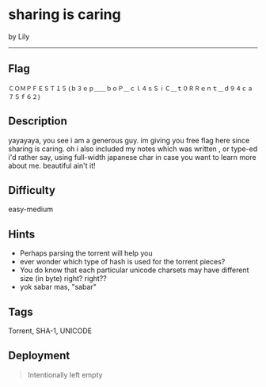 # sharing is caring

by Lily

---

## Flag

```
ＣＯＭＰＦＥＳＴ１５｛ｂ３ｅｐ＿＿ｂｏＰ＿ｃｌ４ｓＳｉＣ＿ｔ０ＲＲｅｎｔ＿ｄ９４ｃａ７５ｆ６２｝
```

## Description
yayayaya, you see i am a generous guy. im giving you free flag here since sharing is caring. oh i also included my notes which was written , or type-ed i'd rather say, using full-width japanese char in case you want to learn more about me. beautiful ain't it!

## Difficulty
easy-medium

## Hints
* Perhaps parsing the torrent will help you
* ever wonder which type of hash is used for the torrent pieces?
* You do know that each particular unicode charsets may have different size (in byte) right? right??
* yok sabar mas, "sabar"

## Tags
Torrent, SHA-1, UNICODE
## Deployment
> Intentionally left empty

